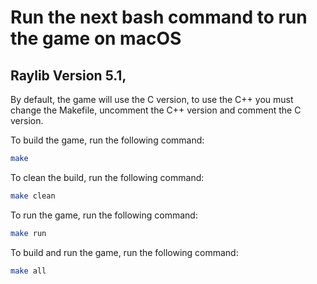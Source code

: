 # Run the next bash command to run the game on macOS

## Raylib Version 5.1,

By default, the game will use the C version, to use the C++ you must change the Makefile, uncomment the C++ version and comment the C version.

To build the game, run the following command:

```bash
make
```

To clean the build, run the following command:

```bash
make clean
```

To run the game, run the following command:

```bash
make run
```

To build and run the game, run the following command:

```bash
make all
```
